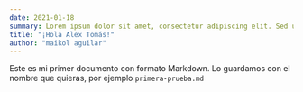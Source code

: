 ```yaml
---
date: 2021-01-18
summary: Lorem ipsum dolor sit amet, consectetur adipiscing elit. Sed ultricies congue erat, ut tempor felis euismod imperdiet.
title: "¡Hola Alex Tomás!"
author: "maikol aguilar"
---
```


Este es mi primer documento con formato Markdown. Lo guardamos con el nombre que quieras, por ejemplo `primera-prueba.md`
